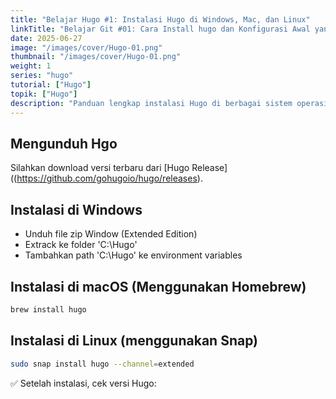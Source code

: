 ```yaml
---
title: "Belajar Hugo #1: Instalasi Hugo di Windows, Mac, dan Linux"
linkTitle: "Belajar Git #01: Cara Install hugo dan Konfigurasi Awal yang Harus Dilakukan"
date: 2025-06-27
image: "/images/cover/Hugo-01.png"
thumbnail: "/images/cover/Hugo-01.png"
weight: 1
series: "hugo"
tutorial: ["Hugo"]
topik: ["Hugo"]
description: "Panduan lengkap instalasi Hugo di berbagai sistem operasi"
---
```


## Mengunduh Hgo

Silahkan download versi terbaru dari [Hugo Release]((https://github.com/gohugoio/hugo/releases).

## Instalasi di Windows

- Unduh file zip Window (Extended Edition)
- Extrack ke folder 'C:\Hugo\'
- Tambahkan path 'C:\Hugo\' ke environment variables

## Instalasi di macOS (Menggunakan Homebrew)

```bash
brew install hugo
```
## Instalasi di Linux (menggunakan Snap)

```bash
sudo snap install hugo --channel=extended
```

✅ Setelah instalasi, cek versi Hugo:

